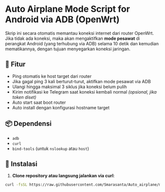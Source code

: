 # Auto Airplane Mode Script for Android via ADB (OpenWrt)

Skrip ini secara otomatis memantau koneksi internet dari router OpenWrt. Jika tidak ada koneksi, maka akan mengaktifkan **mode pesawat** di perangkat Android (yang terhubung via ADB) selama 10 detik dan kemudian mematikannya, dengan tujuan menyegarkan koneksi jaringan.

## 🔧 Fitur
- Ping otomatis ke host target dari router
- Jika gagal ping 3 kali berturut-turut, aktifkan mode pesawat via ADB
- Ulangi hingga maksimal 3 siklus jika koneksi belum pulih
- Kirim notifikasi ke Telegram saat koneksi kembali normal *(opsional, jika token diset)*
- Auto start saat boot router
- Auto install dengan konfigurasi hostname target

## 📦 Dependensi
- `adb`
- `curl`
- `bind-tools` (untuk `nslookup` atau `host`)

## 🚀 Instalasi

1. **Clone repository atau langsung jalankan via curl**:

```sh
curl -fsSL https://raw.githubusercontent.com/Smarasanta/Auto_airplane/main/install.sh | sh
